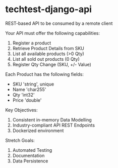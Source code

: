 # techtest-django-api

REST-based API to be consumed by a remote client

Your API must offer the following capabilities:
1) Register a product
2) Retrieve Product Details from SKU
3) List all available products (&gt;0 Qty)
4) List all sold out products (0 Qty)
5) Register Qty Change (SKU, +/- Value)

Each Product has the following fields:
* SKU 'string', unique
* Name 'char255'
* Qty 'int32'
* Price 'double'

Key Objectives:
1) Consistent in-memory Data Modelling
2) Industry-compliant API REST Endpoints
3) Dockerized environment

Stretch Goals:
1) Automated Testing
2) Documentation
3) Data Persistence
